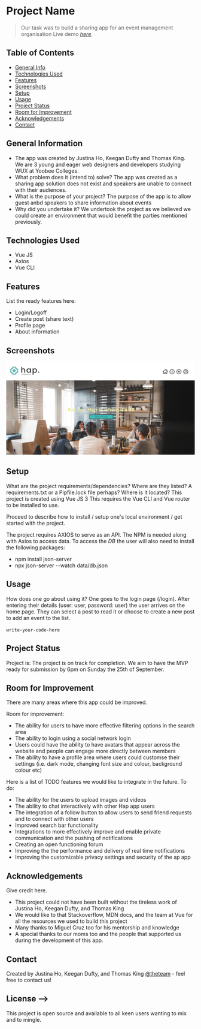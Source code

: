 <!--Input from Keegan, Justina and Thomas-->
# Project Name
> Our task was to build a sharing app for an event management organisation
> Live demo [_here_](https://www.example.com). <!-- If you have the project hosted somewhere, include the link here. -->

## Table of Contents
* [General Info](#general-information)
* [Technologies Used](#technologies-used)
* [Features](#features)
* [Screenshots](#screenshots)
* [Setup](#setup)
* [Usage](#usage)
* [Project Status](#project-status)
* [Room for Improvement](#room-for-improvement)
* [Acknowledgements](#acknowledgements)
* [Contact](#contact)
<!-- * [License](#license) -->


## General Information
- The app was created by Justina Ho, Keegan Dufty and Thomas King. We are 3 young and eager web designers and developers studying WUX at Yoobee Colleges.
- What problem does it (intend to) solve? The app was created as a sharing app solution does not exist and speakers are unable to connect with their audiences.
- What is the purpose of your project? The purpose of the app is to allow guest anbd speakers to share information about events
- Why did you undertake it? We undertook the project as we believed we could create an environment that would benefit the parties mentioned previously. 
<!-- You don't have to answer all the questions - just the ones relevant to your project. -->


## Technologies Used
- Vue JS
- Axios
- Vue CLI

## Features
List the ready features here:
- Login/Logoff
- Create post (share text)
- Profile page
- About information


## Screenshots
<img src="HapApplication.PNG">
<!-- If you have screenshots you'd like to share, include them here. -->


## Setup
What are the project requirements/dependencies? Where are they listed? A requirements.txt or a Pipfile.lock file perhaps? Where is it located?
This project is created using Vue JS 3
This requires the Vue CLI and Vue router to be installed to use.

Proceed to describe how to install / setup one's local environment / get started with the project.

The project requires AXIOS to serve as an API. The NPM is needed along with Axios to access data.
To access the *DB* the user will also need to install the following packages:
- npm install json-server
- npx json-server --watch data/db.json 


## Usage
How does one go about using it?
One goes to the login page (/login). After entering their details (user: user, password: user) the user arrives on the home page. They can select a post to read it or choose to create a new post to add an event to the list. 

`write-your-code-here`


## Project Status
Project is: 
The project is on track for completion. We aim to have the MVP ready for submission by 6pm on Sunday the 25th of September. 


## Room for Improvement
There are many areas where this app could be improved.

Room for improvement:
- The ability for users to have more effective filtering options in the search area
- The ability to login using a social network login
- Users could have the ability to have avatars that appear across the website and people can engage more directly between members
- The ability to have a profile area where users could customse their settings (i.e. dark mode, changing font size and colour, background colour etc)

Here is a list of TODO features we would like to integrate in the future. 
To do:
- The ability for the users to upload images and videos
- The ability to chat interactively with other Hap app users
- The integration of a follow button to allow users to send friend requests and to connect with other users
- Improved search bar functionality
- Integrations to more effectively improve and enable private communication and the pushing of notifications
- Creating an open functioning forum
- Improving the the performance and delivery of real time notifications
- Improving the customizable privacy settings and security of the ap app


## Acknowledgements
Give credit here.
- This project could not have been built without the tireless work of Justina Ho, Keegan Dufty, and Thomas King
- We would like to that Stackoverflow, MDN docs, and the team at Vue for all the resources we used to build this project
- Many thanks to Miguel Cruz too for his mentorship and knowledge
- A special thanks to our moms too and the people that supported us during the development of this app. 


## Contact
Created by Justina Ho, Keegan Dufty, and Thomas King [@theteam](https://www.<givemeaname>.co.nz/) - feel free to contact us!


<!-- Optional -->
## License -->
This project is open source and available to all keen users wanting to mix and to mingle.


